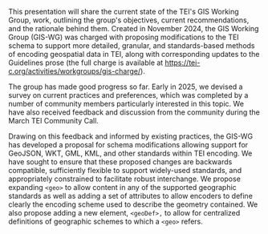 This presentation will share the current state of the TEI's GIS Working Group, work, outlining the group's objectives, 
current recommendations, and the rationale behind them. Created in November 2024, the GIS Working Group (GIS-WG) was charged with
proposing modifications to the TEI schema to support more detailed,
granular, and standards-based methods of encoding geospatial data in
TEI, along with corresponding updates to the Guidelines prose (the full
charge is available at
https://tei-c.org/activities/workgroups/gis-charge/).

The group has made good progress so far. Early in 2025, we devised a survey on current practices and preferences,
which was completed by a number of community members particularly
interested in this topic. We have also received feedback and discussion from the community during the March TEI Community Call. 

Drawing on this feedback and informed by existing practices, the GIS-WG has developed a proposal for schema modifications allowing support for GeoJSON, WKT,
GML, KML, and other standards within TEI encoding. We have sought to ensure that these proposed changes are backwards compatible, sufficiently flexible to
support widely-used standards, and appropriately constrained to facilitate robust interchange. We propose expanding `<geo>` to allow content in any
of the supported geographic standards as well as adding a set of attributes to allow encoders to define clearly the encoding scheme 
used to describe the geometry contained. We also propose adding a new element, `<geoDef>,` to allow for centralized definitions of geographic schemes to which a `<geo>` refers.




